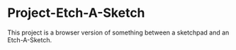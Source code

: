# Project-Etch-A-Sketch

This project is a browser version of something between a sketchpad and an Etch-A-Sketch.
